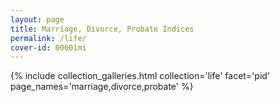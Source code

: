 ```yaml
---
layout: page
title: Marriage, Divorce, Probate Indices
permalink: /life/
cover-id: 00001mi
---
```


{% include collection_galleries.html
	collection='life'
	facet='pid'
	page_names='marriage,divorce,probate' %}
